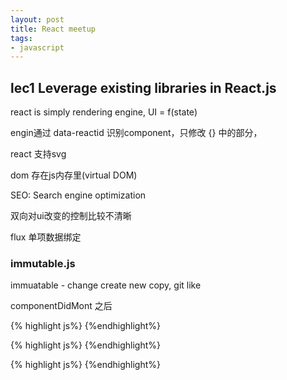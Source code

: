 ```yaml
---
layout: post
title: React meetup 
tags: 
- javascript
---
```


##  lec1  Leverage existing libraries in React.js

react is simply rendering engine, UI = f(state)

engin通过 data-reactid 识别component，只修改 {} 中的部分，

react 支持svg

dom 存在js内存里(virtual DOM)

SEO: Search engine optimization 

双向对ui改变的控制比较不清晰

flux 单项数据绑定

### immutable.js

immuatable - change create new copy, git like

componentDidMont 之后

{% highlight js%}
{%endhighlight%}

{% highlight js%}
{%endhighlight%}

{% highlight js%}
{%endhighlight%}